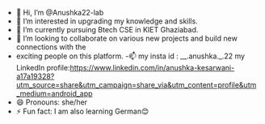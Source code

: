 - 👋 Hi, I’m @Anushka22-lab
- 👀 I’m interested in upgrading my knowledge and skills.
- 🌱 I’m currently pursuing Btech CSE in KIET Ghaziabad.
- 💞️ I’m looking to collaborate on various new projects and build new connections with the
- exciting people on this platform.
-📫 my insta id : __.anushka._.22
    my LinkedIn profile:https://www.linkedin.com/in/anushka-kesarwani-a17a19328?utm_source=share&utm_campaign=share_via&utm_content=profile&utm_medium=android_app
- 😄 Pronouns: she/her
- ⚡ Fun fact: I am also learning German😊

